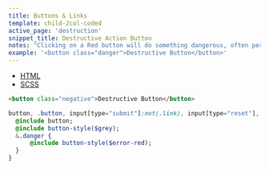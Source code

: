 ```yaml
---
title: Buttons & Links
template: child-2col-coded
active_page: 'destruction'
snippet_title: Destructive Action Button
notes: "Clicking on a Red button will do something dangerous, often permanently destructive. Clicking it will give you a confirmation modal where you'll have the chance to confirm or deny said action."
example: '<button class="danger">Destructive Button</button>'
---
```


* [HTML](0)
* [SCSS](1)

```html
<button class="negative">Destructive Button</button>
```
```sass
button, .button, input[type="submit"]:not(.link), input[type="reset"], input[type="button"] {
  @include button;
  @include button-style($grey);
  &.danger {
      @include button-style($error-red);
  }
}
```
